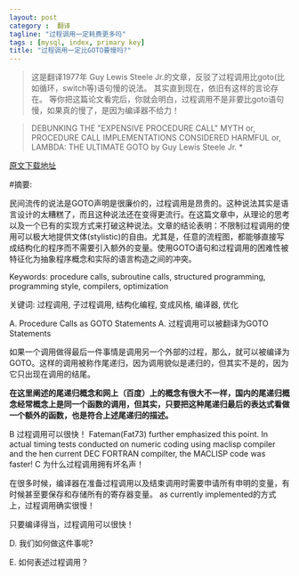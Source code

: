 ```yaml
---
layout: post
category :  翻译
tagline: "过程调用一定耗费更多吗"
tags : [mysql, index, primary key]
title: "过程调用一定比GOTO要慢吗?"
---
```


> 这是翻译1977年 Guy Lewis Steele Jr.的文章，反驳了过程调用比goto(比如循环，switch等)语句慢的说法。
> 其实直到现在，依旧有这样的言论存在。
> 等你把这篇论文看完后，你就会明白，过程调用不是非要比goto语句慢，如果真的慢了，是因为编译器不给力！

> DEBUNKING THE "EXPENSIVE PROCEDURE CALL" MYTH or, PROCEDURE CALL IMPLEMENTATIONS CONSIDERED HARMFUL or, LAMBDA: THE ULTIMATE GOTO by Guy Lewis Steele Jr. *

[原文下载地址](http://library.readscheme.org/page1.html)

#摘要:

民间流传的说法是GOTO声明是很廉价的，过程调用是昂贵的。这种说法其实是语言设计的太糟糕了，而且这种说法还在变得更流行。在这篇文章中，从理论的思考以及一个已有的实现方式来打破这种说法。文章的结论表明：不限制过程调用的使用可以极大地提供文体(stylistic)的自由。尤其是，任意的流程图，都能够直接写成结构化的程序而不需要引入额外的变量。使用GOTO语句和过程调用的困难性被特征化为抽象程序概念和实际的语言构造之间的冲突。

Keywords: procedure calls, subroutine calls, structured programming, programming style, compilers, optimization

关键词: 过程调用, 子过程调用, 结构化编程, 变成风格, 编译器, 优化

A. Procedure Calls as GOTO Statements
A. 过程调用可以被翻译为GOTO Statements

如果一个调用做得最后一件事情是调用另一个外部的过程，那么，就可以被编译为GOTO。这样的调用被称作尾递归，因为调用貌似是递归的，但其实不是的，因为它只出现在调用的结尾。

**在这里阐述的尾递归概念和网上（百度）上的概念有很大不一样，国内的尾递归概念经常概念上是同一个函数的调用，但其实，只要把这种尾递归最后的表达式看做一个额外的函数，也是符合上述尾递归的描述。**


B 过程调用可以很快！
Fateman(Fat73) further emphasized  this point. In actual timing tests conducted on numeric coding using maclisp compiler and the hen current DEC FORTRAN compilter, the MACLISP code was faster!
C 为什么过程调用拥有坏名声！


在很多时候，编译器在准备过程调用以及结束调用时需要申请所有申明的变量，有时候甚至要保存和存储所有的寄存器变量。
as currently implemented的方式上，过程调用确实很慢！

只要编译得当，过程调用可以很快！

D. 我们如何做这件事呢?


E.  如何表述过程调用？
